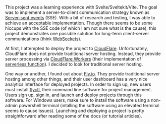 This project was a learning experience with Svelte/Sveltekit/Vite. The goal was to implement a server-to-client communication strategy known as [Server-sent events](https://html.spec.whatwg.org/multipage/server-sent-events.html) (SSE). With a bit of research and testing, I was able to achieve an acceptable implementation. Though there seems to be some hiccups with the SSE code (of which I am not sure what is the cause), this project demonstrates one possible solution for long-term client-server communications (think [WebSockets](https://developer.mozilla.org/en-US/docs/Web/API/WebSockets_API)).

At first, I attempted to deploy the project to [CloudFlare](https://dash.cloudflare.com). Unfortunately, CloudFlare does not provide traditional server hosting. Instead, they provide server processing via [CloudFlare Workers](https://workers.cloudflare.com/) (their implementation of [serverless function](https://blog.hubspot.com/website/serverless-functions)). I decided to look for traditional server hosting.

One way or another, I found out about [Fly.io](https://fly.io/). They provide traditional server hosting among other things, and their user dashboard has a very nice analytics interface for deployed projects. In order to sign up, new users must install [flyctl](https://fly.io/docs/hands-on/install-flyctl/), their command line software for project management. Users sign up, sign in, and launch and deploy projects through this software. For Windows users, make sure to install the software using a non-admin powershell terminal (intalling the software using an elevated terminal seems to cause issues). Launching and deploying a project is pretty straightforward after reading some of the docs (or tutorial articles).
